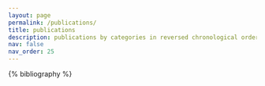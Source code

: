 ```yaml
---
layout: page
permalink: /publications/
title: publications
description: publications by categories in reversed chronological order. generated by jekyll-scholar.
nav: false
nav_order: 25
---
```


<!-- _pages/publications.md -->
<div class="publications">

{% bibliography %}

</div>
